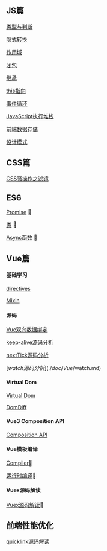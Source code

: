 ## JS篇

[类型与判断](./doc/JS/类型与判断.md)

[隐式转换](./doc/JS/隐式转换.md)

[作用域](./doc/JS/作用域.md)

[闭包](./doc/JS/闭包.md)

[继承 ](./doc/JS/继承.md)

[this指向](./doc/JS/this指向.md)

[事件循环](./doc/JS/事件循环.md)

[JavaScript执行堆栈](./doc/JS/JavaScript执行堆栈.md)

[前端数据存储](./doc/JS/前端数据存储.md)

[设计模式](./doc/JS/设计模式.md)

## CSS篇

[CSS骚操作之滤镜](./doc/CSS/CSS骚操作之滤镜.md)

## ES6 

[Promise](./doc/ES6/Promise.md) 🍊

[类](./doc/ES6/类.md) 🍊

[Async函数](./doc/ES6/Async函数.md) 🍊

## Vue篇

#### 基础学习

[directives](./doc/Vue/directives.md)

[Mixin](./doc/Vue/Mixin.md)

#### 源码

[Vue双向数据绑定](./doc/Vue/Vue双向数据绑定.md)

[keep-alive源码分析](./doc/Vue/keepalive.md)

[nextTick源码分析](./doc/Vue/nextTick.md)

[$watch源码分析](./doc/Vue/$watch.md)

####  Virtual Dom

[Virtual Dom](./doc/Vue/Virtual-DOM.md)

[DomDiff](./doc/Vue/DomDiff.md) 

#### Vue3 Composition API

[Composition API](./doc/Vue/Vue3.x新特性.md)

#### Vue模板编译

[Compiler]()🍊

[运行时编译]()🍊

#### Vuex源码解读

[Vuex源码解读](./doc/Vue/Vuex源码解读.md)🍊

## 前端性能优化

[quicklink源码解读](./doc/性能优化/quicklink源码解读.md)
